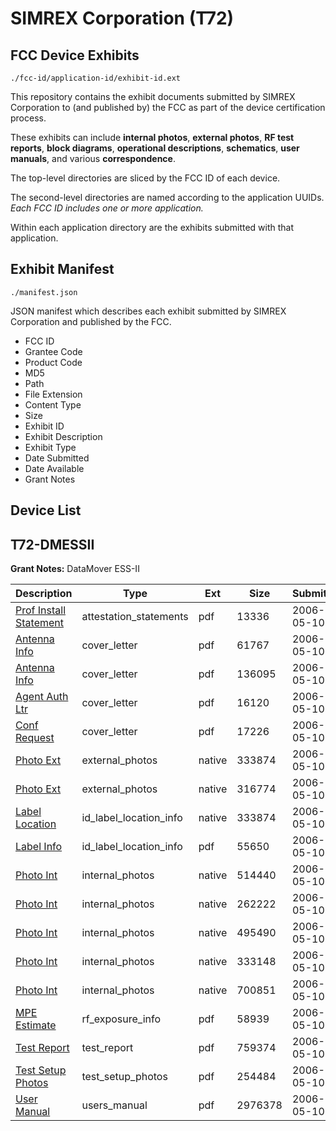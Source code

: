 # SIMREX Corporation (T72)
## FCC Device Exhibits

```
./fcc-id/application-id/exhibit-id.ext
```

This repository contains the exhibit documents submitted by SIMREX Corporation to (and published by) the FCC as part of the device certification process.

These exhibits can include **internal photos**, **external photos**, **RF test reports**, **block diagrams**, **operational descriptions**, **schematics**, **user manuals**, and various **correspondence**.

The top-level directories are sliced by the FCC ID of each device.

The second-level directories are named according to the application UUIDs. *Each FCC ID includes one or more application.*

Within each application directory are the exhibits submitted with that application. 

## Exhibit Manifest

```
./manifest.json
```

JSON manifest which describes each exhibit submitted by SIMREX Corporation and published by the FCC.

- FCC ID
- Grantee Code
- Product Code
- MD5
- Path
- File Extension
- Content Type
- Size
- Exhibit ID
- Exhibit Description
- Exhibit Type
- Date Submitted
- Date Available
- Grant Notes

## Device List
## T72-DMESSII
**Grant Notes:** DataMover ESS-II

| Description | Type | Ext | Size | Submitted | Available |
| ----------- | ---- | --- | ---- | --------- | --------- |
| [Prof Install Statement](T72-DMESSII/57450dc80f595a97e654df655be239d5/656234.pdf) | attestation_statements | pdf | 13336 | 2006-05-10 | 2006-05-10 |
| [Antenna Info](T72-DMESSII/57450dc80f595a97e654df655be239d5/619044.pdf) | cover_letter | pdf | 61767 | 2006-05-10 | 2006-05-10 |
| [Antenna Info](T72-DMESSII/57450dc80f595a97e654df655be239d5/619045.pdf) | cover_letter | pdf | 136095 | 2006-05-10 | 2006-05-10 |
| [Agent Auth Ltr](T72-DMESSII/57450dc80f595a97e654df655be239d5/656218.pdf) | cover_letter | pdf | 16120 | 2006-05-10 | 2006-05-10 |
| [Conf Request](T72-DMESSII/57450dc80f595a97e654df655be239d5/656219.pdf) | cover_letter | pdf | 17226 | 2006-05-10 | 2006-05-10 |
| [Photo Ext](T72-DMESSII/57450dc80f595a97e654df655be239d5/656220.native) | external_photos | native | 333874 | 2006-05-10 | 2006-05-10 |
| [Photo Ext](T72-DMESSII/57450dc80f595a97e654df655be239d5/656221.native) | external_photos | native | 316774 | 2006-05-10 | 2006-05-10 |
| [Label Location](T72-DMESSII/57450dc80f595a97e654df655be239d5/656220.native) | id_label_location_info | native | 333874 | 2006-05-10 | 2006-05-10 |
| [Label Info](T72-DMESSII/57450dc80f595a97e654df655be239d5/656228.pdf) | id_label_location_info | pdf | 55650 | 2006-05-10 | 2006-05-10 |
| [Photo Int](T72-DMESSII/57450dc80f595a97e654df655be239d5/656222.native) | internal_photos | native | 514440 | 2006-05-10 | 2006-05-10 |
| [Photo Int](T72-DMESSII/57450dc80f595a97e654df655be239d5/656223.native) | internal_photos | native | 262222 | 2006-05-10 | 2006-05-10 |
| [Photo Int](T72-DMESSII/57450dc80f595a97e654df655be239d5/656224.native) | internal_photos | native | 495490 | 2006-05-10 | 2006-05-10 |
| [Photo Int](T72-DMESSII/57450dc80f595a97e654df655be239d5/656225.native) | internal_photos | native | 333148 | 2006-05-10 | 2006-05-10 |
| [Photo Int](T72-DMESSII/57450dc80f595a97e654df655be239d5/656226.native) | internal_photos | native | 700851 | 2006-05-10 | 2006-05-10 |
| [MPE Estimate](T72-DMESSII/57450dc80f595a97e654df655be239d5/619092.pdf) | rf_exposure_info | pdf | 58939 | 2006-05-10 | 2006-05-10 |
| [Test Report](T72-DMESSII/57450dc80f595a97e654df655be239d5/656232.pdf) | test_report | pdf | 759374 | 2006-05-10 | 2006-05-10 |
| [Test Setup Photos](T72-DMESSII/57450dc80f595a97e654df655be239d5/656233.pdf) | test_setup_photos | pdf | 254484 | 2006-05-10 | 2006-05-10 |
| [User Manual](T72-DMESSII/57450dc80f595a97e654df655be239d5/656235.pdf) | users_manual | pdf | 2976378 | 2006-05-10 | 2006-05-10 |
